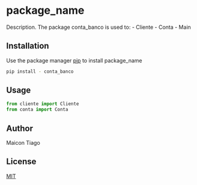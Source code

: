 # package_name

Description. 
The package conta_banco is used to:
	- Cliente
	- Conta
    - Main

## Installation

Use the package manager [pip](https://pip.pypa.io/en/stable/) to install package_name

```bash
pip install - conta_banco
```

## Usage

```python
from cliente import Cliente
from conta import Conta
```

## Author
Maicon Tiago

## License
[MIT](https://choosealicense.com/licenses/mit/)